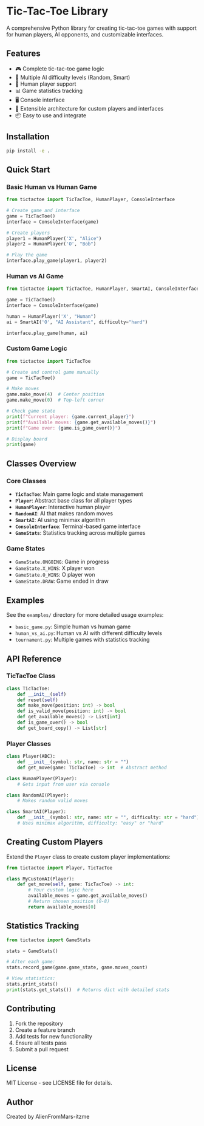 # Tic-Tac-Toe Library

A comprehensive Python library for creating tic-tac-toe games with support for human players, AI opponents, and customizable interfaces.

## Features

- 🎮 Complete tic-tac-toe game logic
- 🤖 Multiple AI difficulty levels (Random, Smart)
- 👥 Human player support
- 📊 Game statistics tracking
- 🖥️ Console interface
- 🔧 Extensible architecture for custom players and interfaces
- 📦 Easy to use and integrate

## Installation

```bash
pip install -e .
```

## Quick Start

### Basic Human vs Human Game

```python
from tictactoe import TicTacToe, HumanPlayer, ConsoleInterface

# Create game and interface
game = TicTacToe()
interface = ConsoleInterface(game)

# Create players
player1 = HumanPlayer('X', "Alice")
player2 = HumanPlayer('O', "Bob")

# Play the game
interface.play_game(player1, player2)
```

### Human vs AI Game

```python
from tictactoe import TicTacToe, HumanPlayer, SmartAI, ConsoleInterface

game = TicTacToe()
interface = ConsoleInterface(game)

human = HumanPlayer('X', "Human")
ai = SmartAI('O', "AI Assistant", difficulty="hard")

interface.play_game(human, ai)
```

### Custom Game Logic

```python
from tictactoe import TicTacToe

# Create and control game manually
game = TicTacToe()

# Make moves
game.make_move(4)  # Center position
game.make_move(0)  # Top-left corner

# Check game state
print(f"Current player: {game.current_player}")
print(f"Available moves: {game.get_available_moves()}")
print(f"Game over: {game.is_game_over()}")

# Display board
print(game)
```

## Classes Overview

### Core Classes

- **`TicTacToe`**: Main game logic and state management
- **`Player`**: Abstract base class for all player types
- **`HumanPlayer`**: Interactive human player
- **`RandomAI`**: AI that makes random moves
- **`SmartAI`**: AI using minimax algorithm
- **`ConsoleInterface`**: Terminal-based game interface
- **`GameStats`**: Statistics tracking across multiple games

### Game States

- `GameState.ONGOING`: Game in progress
- `GameState.X_WINS`: X player won
- `GameState.O_WINS`: O player won  
- `GameState.DRAW`: Game ended in draw

## Examples

See the `examples/` directory for more detailed usage examples:

- `basic_game.py`: Simple human vs human game
- `human_vs_ai.py`: Human vs AI with different difficulty levels
- `tournament.py`: Multiple games with statistics tracking

## API Reference

### TicTacToe Class

```python
class TicTacToe:
    def __init__(self)
    def reset(self)
    def make_move(position: int) -> bool
    def is_valid_move(position: int) -> bool
    def get_available_moves() -> List[int]
    def is_game_over() -> bool
    def get_board_copy() -> List[str]
```

### Player Classes

```python
class Player(ABC):
    def __init__(symbol: str, name: str = "")
    def get_move(game: TicTacToe) -> int  # Abstract method

class HumanPlayer(Player):
    # Gets input from user via console

class RandomAI(Player):
    # Makes random valid moves

class SmartAI(Player):
    def __init__(symbol: str, name: str = "", difficulty: str = "hard")
    # Uses minimax algorithm, difficulty: "easy" or "hard"
```

## Creating Custom Players

Extend the `Player` class to create custom player implementations:

```python
from tictactoe import Player, TicTacToe

class MyCustomAI(Player):
    def get_move(self, game: TicTacToe) -> int:
        # Your custom logic here
        available_moves = game.get_available_moves()
        # Return chosen position (0-8)
        return available_moves[0]
```

## Statistics Tracking

```python
from tictactoe import GameStats

stats = GameStats()

# After each game:
stats.record_game(game.game_state, game.moves_count)

# View statistics:
stats.print_stats()
print(stats.get_stats())  # Returns dict with detailed stats
```

## Contributing

1. Fork the repository
2. Create a feature branch
3. Add tests for new functionality
4. Ensure all tests pass
5. Submit a pull request

## License

MIT License - see LICENSE file for details.

## Author

Created by AlienFromMars-itzme